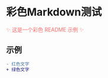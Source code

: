 # 彩色Markdown测试  
<span style="color: #FF6B6B;">✨ 这是一个彩色 README 示例 ✨</span>  
## 示例
```diff
- 红色文字
+ 绿色文字
```
